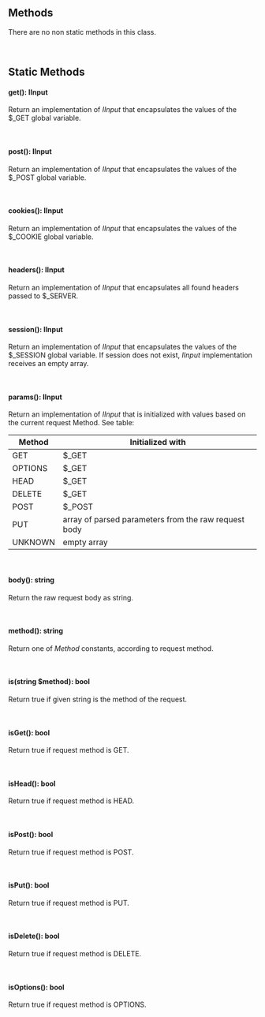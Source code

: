 ## Methods
There are no non static methods in this class.

<br>

## Static Methods

#### get(): IInput
Return an implementation of *IInput* that encapsulates the values of the $_GET global variable.

<br>

#### post(): IInput
Return an implementation of *IInput* that encapsulates the values of the $_POST global variable.

<br>

#### cookies(): IInput
Return an implementation of *IInput* that encapsulates the values of the $_COOKIE global variable.

<br>

#### headers(): IInput
Return an implementation of *IInput* that encapsulates all found headers passed to $_SERVER.

<br>

#### session(): IInput
Return an implementation of *IInput* that encapsulates the values of the $_SESSION global variable.
If session does not exist, *IInput* implementation receives an empty array.

<br>

#### params(): IInput
Return an implementation of *IInput* that is initialized with values based on the current request Method. See table:

| Method  | Initialized with                                     |
|---------|------------------------------------------------------|
| GET     | $_GET                                                |
| OPTIONS | $_GET                                                |
| HEAD    | $_GET                                                |
| DELETE  | $_GET                                                |
| POST    | $_POST                                               |
| PUT     | array of parsed parameters from the raw request body |
| UNKNOWN | empty array                                          |

<br>

#### body(): string
Return the raw request body as string.

<br>

#### method(): string
Return one of *Method* constants, according to request method.

<br>

#### is(string $method): bool
Return true if given string is the method of the request.

<br>

#### isGet(): bool
Return true if request method is GET.

<br>

#### isHead(): bool
Return true if request method is HEAD.

<br>

#### isPost(): bool
Return true if request method is POST.

<br>

#### isPut(): bool
Return true if request method is PUT.

<br>

#### isDelete(): bool
Return true if request method is DELETE.

<br>

#### isOptions(): bool
Return true if request method is OPTIONS.